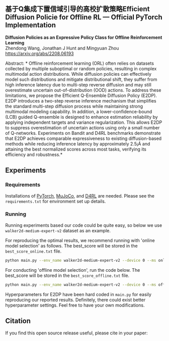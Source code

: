## 基于Q集成下置信域引导的高校扩散策略Efficient Diffusion Policie  for Offline RL &mdash; Official PyTorch Implementation

**Diffusion Policies as an Expressive Policy Class for Offline Reinforcement Learning**<br>
Zhendong Wang, Jonathan J Hunt and Mingyuan Zhou <br>
https://arxiv.org/abs/2208.06193 <br>

Abstract: * Offline reinforcement learning (ORL) often relies on datasets collected by multiple suboptimal or random policies, resulting in complex multimodal action distributions. While diffusion policies can effectively model such distributions and mitigate distributional shift, they suffer from high inference latency due to multi-step reverse diffusion and may still overestimate uncertain out-of-distribution (OOD) actions. To address these limitations, we propose the Efficient Q-Ensemble Diffusion Policy (E2DP). E2DP introduces a two-step reverse inference mechanism that simplifies the standard multi-step diffusion process while maintaining strong multimodal modeling capability. In addition, a lower-confidence-bound (LCB) guided Q-ensemble is designed to enhance estimation reliability by applying independent targets and variance regularization. This allows E2DP to suppress overestimation of uncertain actions using only a small number of Q-networks. Experiments on Bandit and D4RL benchmarks demonstrate that E2DP achieves comparable expressiveness to existing diffusion-based methods while reducing inference latency by approximately 2.5¡Á and attaining the best normalized scores across most tasks, verifying its efficiency and robustness.*

## Experiments

### Requirements
Installations of [PyTorch](https://pytorch.org/), [MuJoCo](https://github.com/deepmind/mujoco), and [D4RL](https://github.com/Farama-Foundation/D4RL) are needed. Please see the ``requirements.txt`` for environment set up details.

### Running
Running experiments based our code could be quite easy, so below we use `walker2d-medium-expert-v2` dataset as an example. 

For reproducing the optimal results, we recommend running with 'online model selection' as follows. 
The best_score will be stored in the `best_score_online.txt` file.
```.bash
python main.py --env_name walker2d-medium-expert-v2 --device 0 --ms online --lr_decay
```

For conducting 'offline model selection', run the code below. The best_score will be stored in the `best_score_offline.txt` file.
```.bash
python main.py --env_name walker2d-medium-expert-v2 --device 0 --ms offline --lr_decay --early_stop
```

Hyperparameters for E2DP have been hard coded in `main.py` for easily reproducing our reported results. 
Definitely, there could exist better hyperparameter settings. Feel free to have your own modifications. 

## Citation

If you find this open source release useful, please cite in your paper:
```



